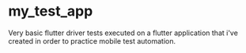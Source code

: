 # my_test_app

Very basic flutter driver tests executed on a flutter application that i've created in order to practice mobile test automation.
